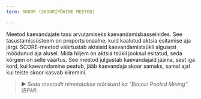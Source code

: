 ```yaml
---
term: SKOOR (SKOORIPÕHINE MEETOD)

---
```

Meetod kaevandajate tasu arvutamiseks kaevandamisbasseinides. See tasustamissüsteem on proportsionaalne, kuid kaalutud aktsia esitamise aja järgi. SCORE-meetod väärtustab aktsiaid kaevandamistsükli algusest möödunud aja alusel. Mida hiljem on aktsia tsükli jooksul esitatud, seda kõrgem on selle väärtus. See meetod julgustab kaevandajaid jääma, sest iga kord, kui kaevandamine peatub, jääb kaevandaja skoor samaks, samal ajal kui teiste skoor kasvab kiiremini.

> ► *Seda meetodit nimetatakse mõnikord ka "Bitcoin Pooled Mining" (BPM).*